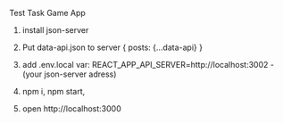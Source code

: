 Test Task Game App

1. install json-server
2. Put data-api.json to server
{
  posts: {...data-api}
}

3. add .env.local var: REACT_APP_API_SERVER=http://localhost:3002 - (your json-server adress)
 
4. npm i, npm start, 
5. open http://localhost:3000 